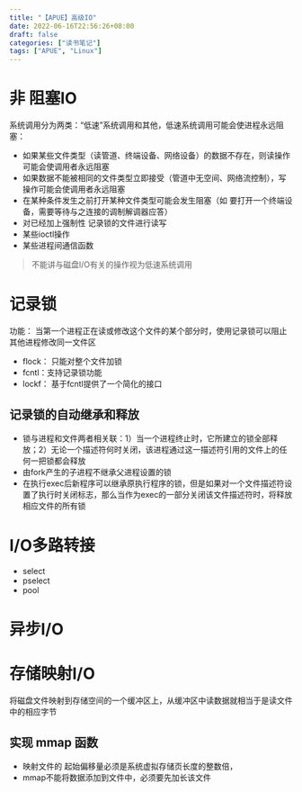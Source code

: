 ```yaml
---
title: "【APUE】高级IO"
date: 2022-06-16T22:56:26+08:00
draft: false
categories: ["读书笔记"]
tags: ["APUE", "Linux"]
---
```


# 非 阻塞IO
系统调用分为两类：“低速”系统调用和其他，低速系统调用可能会使进程永远阻塞：
-  如果某些文件类型（读管道、终端设备、网络设备）的数据不存在，则读操作可能会使调用者永远阻塞 
-  如果数据不能被相同的文件类型立即接受（管道中无空间、网络流控制），写操作可能会使调用者永远阻塞
-  在某种条件发生之前打开某种文件类型可能会发生阻塞（如 要打开一个终端设备，需要等待与之连接的调制解调器应答）
-  对已经加上强制性 记录锁的文件进行读写
-  某些ioctl操作
-  某些进程间通信函数

> 不能讲与磁盘I/O有关的操作视为低速系统调用

#  记录锁
功能： 当第一个进程正在读或修改这个文件的某个部分时，使用记录锁可以阻止其他进程修改同一文件区
- flock： 只能对整个文件加锁
- fcntl：支持记录锁功能
- lockf： 基于fcntl提供了一个简化的接口

##  记录锁的自动继承和释放
- 锁与进程和文件两者相关联：1）当一个进程终止时，它所建立的锁全部释放；2）无论一个描述符何时关闭，该进程通过这一描述符引用的文件上的任何一把锁都会释放
- 由fork产生的子进程不继承父进程设置的锁
- 在执行exec后新程序可以继承原执行程序的锁，但是如果对一个文件描述符设置了执行时关闭标志，那么当作为exec的一部分关闭该文件描述符时，将释放相应文件的所有锁

# I/O多路转接

- select
- pselect
- pool

# 异步I/O

# 存储映射I/O
将磁盘文件映射到存储空间的一个缓冲区上，从缓冲区中读数据就相当于是读文件中的相应字节
## 实现 mmap 函数
- 映射文件的 起始偏移量必须是系统虚拟存储页长度的整数倍，
- mmap不能将数据添加到文件中，必须要先加长该文件


